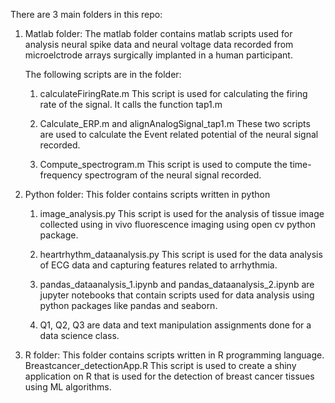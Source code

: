 There are 3 main folders in this repo:
1) Matlab folder:
   The matlab folder contains matlab scripts used for analysis neural spike data and neural voltage data recorded from microelctrode arrays surgically
   implanted in a human participant. 
   
   The following scripts are in the folder:
   1. calculateFiringRate.m
      This script is used for calculating the firing rate of the signal. It calls the function tap1.m
   2. Calculate_ERP.m and alignAnalogSignal_tap1.m 
      These two scripts are used to calculate the Event related potential of the neural signal recorded. 
      
   3. Compute_spectrogram.m
      This script is used to compute the time-frequency spectrogram of the neural signal recorded. 
      
2) Python folder:
    This folder contains scripts written in python
    1. image_analysis.py
       This script is used for the analysis of tissue image collected using in vivo fluorescence imaging using open cv python package. 
    2. heartrhythm_dataanalysis.py
       This script is used for the data analysis of ECG data and capturing features related to arrhythmia.
        
    3. pandas_dataanalysis_1.ipynb and pandas_dataanalysis_2.ipynb are jupyter notebooks that contain scripts used for data analysis using python packages like pandas and seaborn. 
    4. Q1, Q2, Q3 are data and text manipulation assignments done for a data science class.
   
3) R folder:
   This folder contains scripts written in R programming language. 
   Breastcancer_detectionApp.R
   This script is used to create a shiny application on R that is used for the detection of breast cancer tissues using ML algorithms. 
       
